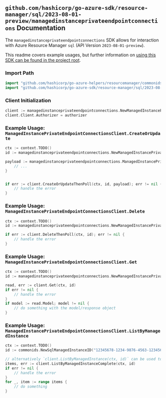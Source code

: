 
## `github.com/hashicorp/go-azure-sdk/resource-manager/sql/2023-08-01-preview/managedinstanceprivateendpointconnections` Documentation

The `managedinstanceprivateendpointconnections` SDK allows for interaction with Azure Resource Manager `sql` (API Version `2023-08-01-preview`).

This readme covers example usages, but further information on [using this SDK can be found in the project root](https://github.com/hashicorp/go-azure-sdk/tree/main/docs).

### Import Path

```go
import "github.com/hashicorp/go-azure-helpers/resourcemanager/commonids"
import "github.com/hashicorp/go-azure-sdk/resource-manager/sql/2023-08-01-preview/managedinstanceprivateendpointconnections"
```


### Client Initialization

```go
client := managedinstanceprivateendpointconnections.NewManagedInstancePrivateEndpointConnectionsClientWithBaseURI("https://management.azure.com")
client.Client.Authorizer = authorizer
```


### Example Usage: `ManagedInstancePrivateEndpointConnectionsClient.CreateOrUpdate`

```go
ctx := context.TODO()
id := managedinstanceprivateendpointconnections.NewManagedInstancePrivateEndpointConnectionID("12345678-1234-9876-4563-123456789012", "example-resource-group", "managedInstanceValue", "privateEndpointConnectionValue")

payload := managedinstanceprivateendpointconnections.ManagedInstancePrivateEndpointConnection{
	// ...
}


if err := client.CreateOrUpdateThenPoll(ctx, id, payload); err != nil {
	// handle the error
}
```


### Example Usage: `ManagedInstancePrivateEndpointConnectionsClient.Delete`

```go
ctx := context.TODO()
id := managedinstanceprivateendpointconnections.NewManagedInstancePrivateEndpointConnectionID("12345678-1234-9876-4563-123456789012", "example-resource-group", "managedInstanceValue", "privateEndpointConnectionValue")

if err := client.DeleteThenPoll(ctx, id); err != nil {
	// handle the error
}
```


### Example Usage: `ManagedInstancePrivateEndpointConnectionsClient.Get`

```go
ctx := context.TODO()
id := managedinstanceprivateendpointconnections.NewManagedInstancePrivateEndpointConnectionID("12345678-1234-9876-4563-123456789012", "example-resource-group", "managedInstanceValue", "privateEndpointConnectionValue")

read, err := client.Get(ctx, id)
if err != nil {
	// handle the error
}
if model := read.Model; model != nil {
	// do something with the model/response object
}
```


### Example Usage: `ManagedInstancePrivateEndpointConnectionsClient.ListByManagedInstance`

```go
ctx := context.TODO()
id := commonids.NewSqlManagedInstanceID("12345678-1234-9876-4563-123456789012", "example-resource-group", "managedInstanceValue")

// alternatively `client.ListByManagedInstance(ctx, id)` can be used to do batched pagination
items, err := client.ListByManagedInstanceComplete(ctx, id)
if err != nil {
	// handle the error
}
for _, item := range items {
	// do something
}
```
